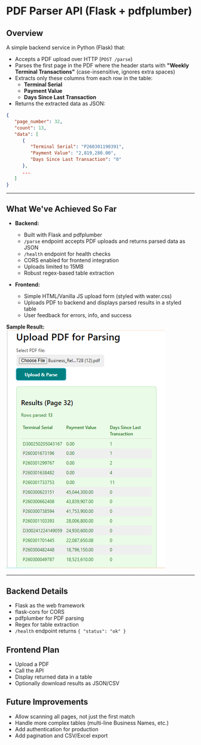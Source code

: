 # PDF Parser API (Flask + pdfplumber)

## Overview

A simple backend service in Python (Flask) that:

- Accepts a PDF upload over HTTP (`POST /parse`)
- Parses the first page in the PDF where the header starts with **"Weekly Terminal Transactions"** (case-insensitive, ignores extra spaces)
- Extracts only these columns from each row in the table:
  - **Terminal Serial**
  - **Payment Value**
  - **Days Since Last Transaction**
- Returns the extracted data as JSON:

```json
{
   "page_number": 32,
   "count": 13,
   "data": [
      {
         "Terminal Serial": "P260301190391",
         "Payment Value": "2,819,280.00",
         "Days Since Last Transaction": "0"
      },
      ...
   ]
}
```

---

## What We've Achieved So Far

- **Backend:**

  - Built with Flask and pdfplumber
  - `/parse` endpoint accepts PDF uploads and returns parsed data as JSON
  - `/health` endpoint for health checks
  - CORS enabled for frontend integration
  - Uploads limited to 15MB
  - Robust regex-based table extraction

- **Frontend:**
  - Simple HTML/Vanilla JS upload form (styled with water.css)
  - Uploads PDF to backend and displays parsed results in a styled table
  - User feedback for errors, info, and success

**Sample Result:**
![Sample Result](sample-result.png)

---

## Backend Details

- Flask as the web framework
- flask-cors for CORS
- pdfplumber for PDF parsing
- Regex for table extraction
- `/health` endpoint returns `{ "status": "ok" }`

## Frontend Plan

- Upload a PDF
- Call the API
- Display returned data in a table
- Optionally download results as JSON/CSV

## Future Improvements

- Allow scanning all pages, not just the first match
- Handle more complex tables (multi-line Business Names, etc.)
- Add authentication for production
- Add pagination and CSV/Excel export
